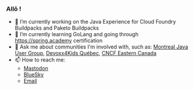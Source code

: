 ### Allô !

- 🔭 I’m currently working on the Java Experience for Cloud Foundry Buildpacks and Paketo Buildpacks
- 🌱 I’m currently learning GoLang and going through https://spring.academy certification
- 💬 Ask me about communities I'm involved with, such as: [Montreal Java User Group](https://www.montreal-jug.org/), [Devoxx4Kids Québec](https://www.devoxx4kids.org/quebec/), [CNCF Eastern Canada](https://community.cncf.io/cloud-native-canada/)
- 📫 How to reach me:
  * [Mastodon](https://framapiaf.org/@anthonydahanne)
  * [BlueSky](https://bsky.app/profile/anthony.dahanne.net)
  * [Email](mailto:anthony.dahanneCHEZgmail.com)

